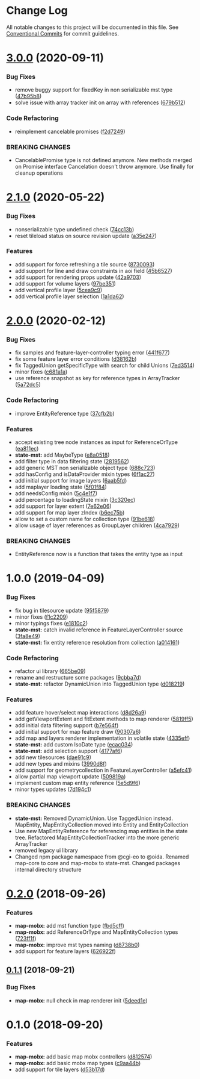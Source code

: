 # Change Log

All notable changes to this project will be documented in this file.
See [Conventional Commits](https://conventionalcommits.org) for commit guidelines.

# [3.0.0](https://gitlab.dev.eoss-cloud.it/frontend/oida/compare/@oida/state-mst@2.1.0...@oida/state-mst@3.0.0) (2020-09-11)


### Bug Fixes

* remove buggy support for fixedKey in non serializable mst type ([47b95b8](https://gitlab.dev.eoss-cloud.it/frontend/oida/commit/47b95b8f577f25feb35121d9491cf6bd8ef8556a))
* solve issue with array tracker init on array with references ([679b512](https://gitlab.dev.eoss-cloud.it/frontend/oida/commit/679b512656b4593cca77f8f8ae9b30c7bc9c7105))


### Code Refactoring

* reimplement cancelable promises ([f2d7249](https://gitlab.dev.eoss-cloud.it/frontend/oida/commit/f2d72494849661151744fe843123b196ff002ff7))


### BREAKING CHANGES

* CancelablePromise type is not defined anymore. New methods merged on Promise
interface
Cancelation doesn't throw anymore. Use finally for cleanup operations





# [2.1.0](https://gitlab.dev.eoss-cloud.it/frontend/oida/compare/@oida/state-mst@2.0.0...@oida/state-mst@2.1.0) (2020-05-22)


### Bug Fixes

* nonserializable type undefined check ([74cc13b](https://gitlab.dev.eoss-cloud.it/frontend/oida/commit/74cc13b392bfd4b0cc2b7dc249ebeb19adce970e))
* reset tileload status on source revision update ([a35e247](https://gitlab.dev.eoss-cloud.it/frontend/oida/commit/a35e247273d31d6dca06c325734b8b593acc7fd9))


### Features

* add support for force refreshing a tile source ([8730093](https://gitlab.dev.eoss-cloud.it/frontend/oida/commit/87300931e5896b42108508ecefbd0f09292ba8c1))
* add support for line and draw constraints in aoi field ([45b6527](https://gitlab.dev.eoss-cloud.it/frontend/oida/commit/45b6527e3ae17e0958828f50da32228acd27846b))
* add support for rendering props update ([42a9703](https://gitlab.dev.eoss-cloud.it/frontend/oida/commit/42a97032ac9a5ba3071809a217e64d4c6e847d2a))
* add support for volume layers ([97be351](https://gitlab.dev.eoss-cloud.it/frontend/oida/commit/97be351670c9d5fe38ab9a707d04722f5c874790))
* add vertical profile layer ([5cea9c9](https://gitlab.dev.eoss-cloud.it/frontend/oida/commit/5cea9c99a25412ee795fc869398f670ea43d8320))
* add vertical profile layer selection ([1a1da62](https://gitlab.dev.eoss-cloud.it/frontend/oida/commit/1a1da62589d3ac33267ce5a26dab571f71c47f55))





# [2.0.0](https://gitlab.dev.eoss-cloud.it/frontend/oida/compare/@oida/state-mst@1.0.0...@oida/state-mst@2.0.0) (2020-02-12)


### Bug Fixes

* fix samples and feature-layer-controller typing error ([441f677](https://gitlab.dev.eoss-cloud.it/frontend/oida/commit/441f677df296dba458e536702dcde3e16966ecbb))
* fix some feature layer error conditions ([d38162b](https://gitlab.dev.eoss-cloud.it/frontend/oida/commit/d38162bb983c377b5dbcb324b55f086210da8012))
* fix TaggedUnion getSpecificType with search for child Unions ([7ed3514](https://gitlab.dev.eoss-cloud.it/frontend/oida/commit/7ed3514f90ddcffa932170d0cb4a8a316e43548a))
* minor fixes ([c681a1a](https://gitlab.dev.eoss-cloud.it/frontend/oida/commit/c681a1a619fd626c44d766f07bfa61343d8e5e63))
* use reference snapshot as key for reference types in ArrayTracker ([5a72dc5](https://gitlab.dev.eoss-cloud.it/frontend/oida/commit/5a72dc5b115098593965f595bc6e52ca61db333e))


### Code Refactoring

* improve EntityReference type ([37cfb2b](https://gitlab.dev.eoss-cloud.it/frontend/oida/commit/37cfb2bddbcf7196270b12ef7d055f8c761131a5))


### Features

* accept existing tree node instances as input for ReferenceOrType ([ea811ec](https://gitlab.dev.eoss-cloud.it/frontend/oida/commit/ea811ec6fb3f54e865927656b25729f7f382fb65))
* **state-mst:** add MaybeType ([e8a0518](https://gitlab.dev.eoss-cloud.it/frontend/oida/commit/e8a051824ad0392885b6cf4d5cf62da477d41172))
* add filter type in data filtering state ([2819562](https://gitlab.dev.eoss-cloud.it/frontend/oida/commit/2819562cdedb9ba1ebdd1c36b790878e41deff0c))
* add generic MST non serializable object type ([688c723](https://gitlab.dev.eoss-cloud.it/frontend/oida/commit/688c7233757597e3d501d6521f8952b59cb44001))
* add hasConfig and isDataProvider mixin types ([6f1ac27](https://gitlab.dev.eoss-cloud.it/frontend/oida/commit/6f1ac277c6ca9f822dec658b443bc7583c1cb84e))
* add initial support for image layers ([6aab5fd](https://gitlab.dev.eoss-cloud.it/frontend/oida/commit/6aab5fd56c3709bb21b95fd5d71227fc7e1b8d71))
* add maplayer loading state ([5f01f84](https://gitlab.dev.eoss-cloud.it/frontend/oida/commit/5f01f84c82d63dc55c6d13826988546c35e06335))
* add needsConfig mixin ([5c4e1f7](https://gitlab.dev.eoss-cloud.it/frontend/oida/commit/5c4e1f71c5bfb97541300048be8de66a2970e6da))
* add percentage to loadingState mixin ([3c320ec](https://gitlab.dev.eoss-cloud.it/frontend/oida/commit/3c320ecce8da8e776e1058a07d06c61b61400323))
* add support for layer extent ([7e62e06](https://gitlab.dev.eoss-cloud.it/frontend/oida/commit/7e62e065e28573e11968ad848b20b922d40c3ab1))
* add support for map layer zIndex ([b6ec75b](https://gitlab.dev.eoss-cloud.it/frontend/oida/commit/b6ec75b3d4a3b53f5f59c34ce2c2156852265fbd))
* allow to set a custom name for collection type ([91be618](https://gitlab.dev.eoss-cloud.it/frontend/oida/commit/91be61836545ca9380e84f0d97c8d068c870f4d3))
* allow usage of layer references as GroupLayer children ([4ca7929](https://gitlab.dev.eoss-cloud.it/frontend/oida/commit/4ca7929b560af7a6f496485f26466ca65447053e))


### BREAKING CHANGES

* EntityReference now is a function that takes the entity type as input





# 1.0.0 (2019-04-09)


### Bug Fixes

* fix bug in tilesource update ([95f5879](https://gitlab.dev.eoss-cloud.it/frontend/oida/commit/95f5879))
* minor fixes ([f1c2209](https://gitlab.dev.eoss-cloud.it/frontend/oida/commit/f1c2209))
* minor typings fixes ([e1810c2](https://gitlab.dev.eoss-cloud.it/frontend/oida/commit/e1810c2))
* **state-mst:** catch invalid reference in FeatureLayerController source ([3fa8e49](https://gitlab.dev.eoss-cloud.it/frontend/oida/commit/3fa8e49))
* **state-mst:** fix entity reference resolution from collection ([a014161](https://gitlab.dev.eoss-cloud.it/frontend/oida/commit/a014161))


### Code Refactoring

* refactor ui library ([665be09](https://gitlab.dev.eoss-cloud.it/frontend/oida/commit/665be09))
* rename and restructure some packages ([9cbba7d](https://gitlab.dev.eoss-cloud.it/frontend/oida/commit/9cbba7d))
* **state-mst:** refactor DynamicUnion into TaggedUnion type ([d018219](https://gitlab.dev.eoss-cloud.it/frontend/oida/commit/d018219))


### Features

* add feature hover/select map interactions ([d8d26a9](https://gitlab.dev.eoss-cloud.it/frontend/oida/commit/d8d26a9))
* add getViewportExtent and fitExtent methods to map renderer ([5819ff5](https://gitlab.dev.eoss-cloud.it/frontend/oida/commit/5819ff5))
* add initial data filtering support ([b7e564f](https://gitlab.dev.eoss-cloud.it/frontend/oida/commit/b7e564f))
* add initial support for map feature draw ([90307a6](https://gitlab.dev.eoss-cloud.it/frontend/oida/commit/90307a6))
* add map and layers renderer implementation in volatile state ([4335eff](https://gitlab.dev.eoss-cloud.it/frontend/oida/commit/4335eff))
* **state-mst:** add custom IsoDate type ([ecac034](https://gitlab.dev.eoss-cloud.it/frontend/oida/commit/ecac034))
* **state-mst:** add selection support ([4177af6](https://gitlab.dev.eoss-cloud.it/frontend/oida/commit/4177af6))
* add new tilesources ([dae91c9](https://gitlab.dev.eoss-cloud.it/frontend/oida/commit/dae91c9))
* add new types and mixins ([3990d8f](https://gitlab.dev.eoss-cloud.it/frontend/oida/commit/3990d8f))
* add support for geometrycollection in FeatureLayerController ([a5efc41](https://gitlab.dev.eoss-cloud.it/frontend/oida/commit/a5efc41))
* allow partial map viewport update ([509819a](https://gitlab.dev.eoss-cloud.it/frontend/oida/commit/509819a))
* implement custom map entity reference ([5e5d9f6](https://gitlab.dev.eoss-cloud.it/frontend/oida/commit/5e5d9f6))
* minor types updates ([7d194c1](https://gitlab.dev.eoss-cloud.it/frontend/oida/commit/7d194c1))


### BREAKING CHANGES

* **state-mst:** Removed DynamicUnion. Use TaggedUnion instead. MapEntity, MapEntityCollection moved
into Entity and EntityCollection
* Use new MapEntityReference for referencing map entities in the state tree.
Refactored MapEntityCollectionTracker into the more generic ArrayTracker
* removed legacy ui library
* Changed npm package namespace from @cgi-eo to @oida. Renamed map-core to core and
map-mobx to state-mst. Changed packages internal directory structure





<a name="0.2.0"></a>
# [0.2.0](https://gitlab.dev.eoss-cloud.it/frontend/oida/compare/@cgi-eo/map-mobx@0.1.1...@cgi-eo/map-mobx@0.2.0) (2018-09-26)


### Features

* **map-mobx:** add mst function type ([fbd5cff](https://gitlab.dev.eoss-cloud.it/frontend/oida/commit/fbd5cff))
* **map-mobx:** add ReferenceOrType and MapEntityCollection types ([723ff1f](https://gitlab.dev.eoss-cloud.it/frontend/oida/commit/723ff1f))
* **map-mobx:** improve mst types naming ([d8738b0](https://gitlab.dev.eoss-cloud.it/frontend/oida/commit/d8738b0))
* add support for feature layers ([626922f](https://gitlab.dev.eoss-cloud.it/frontend/oida/commit/626922f))





<a name="0.1.1"></a>
## [0.1.1](https://gitlab.dev.eoss-cloud.it/frontend/oida/compare/@cgi-eo/map-mobx@0.1.0...@cgi-eo/map-mobx@0.1.1) (2018-09-21)


### Bug Fixes

* **map-mobx:** null check in map renderer init ([5deed1e](https://gitlab.dev.eoss-cloud.it/frontend/oida/commit/5deed1e))





<a name="0.1.0"></a>
# 0.1.0 (2018-09-20)


### Features

* **map-mobx:** add basic map mobx controllers ([d812574](https://gitlab.dev.eoss-cloud.it/frontend/oida/commit/d812574))
* **map-mobx:** add basic mobx map types ([c9aa44b](https://gitlab.dev.eoss-cloud.it/frontend/oida/commit/c9aa44b))
* add support for tile layers ([d53b17d](https://gitlab.dev.eoss-cloud.it/frontend/oida/commit/d53b17d))
